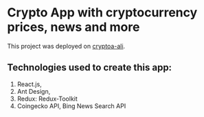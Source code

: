 # Crypto App with cryptocurrency prices, news and more

This project was deployed on [cryptoa-ali](https://crypto-ali.netlify.app).

## Technologies used to create this app:
1. React.js,
2. Ant Design,
3. Redux: Redux-Toolkit
4. Coingecko API, Bing News Search API
